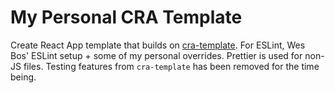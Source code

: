 # My Personal CRA Template

Create React App template that builds on [cra-template](https://github.com/facebook/create-react-app/tree/master/packages/cra-template). For ESLint, Wes Bos' ESLint setup + some of my personal overrides. Prettier is used for non-JS files. Testing features from `cra-template` has been removed for the time being.
